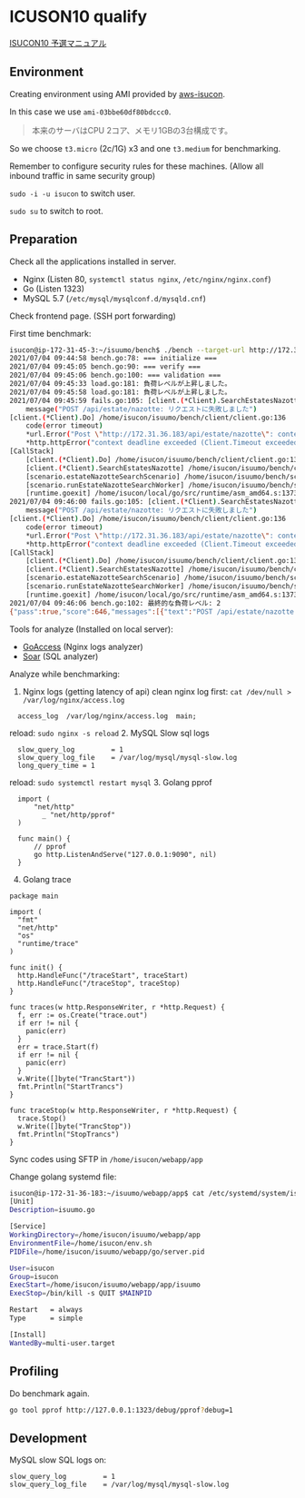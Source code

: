 # ICUSON10 qualify

[ISUCON10 予選マニュアル](https://gist.github.com/progfay/25edb2a9ede4ca478cb3e2422f1f12f6)

## Environment

Creating environment using AMI provided by [aws-isucon](https://github.com/matsuu/aws-isucon).

In this case we use `ami-03bbe60df80bdccc0`.

> 本来のサーバはCPU 2コア、メモリ1GBの3台構成です。

So we choose `t3.micro` (2c/1G) x3 and one `t3.medium` for benchmarking.

Remember to configure security rules for these machines. (Allow all inbound traffic in same security group)

`sudo -i -u isucon` to switch user.

`sudo su` to switch to root.

## Preparation

Check all the applications installed in server.
- Nginx (Listen 80, `systemctl status nginx`, `/etc/nginx/nginx.conf`)
- Go (Listen 1323)
- MySQL 5.7 (`/etc/mysql/mysqlconf.d/mysqld.cnf`)

Check frontend page. (SSH port forwarding)

First time benchmark:
```bash
isucon@ip-172-31-45-3:~/isuumo/bench$ ./bench --target-url http://172.31.36.183
2021/07/04 09:44:58 bench.go:78: === initialize ===
2021/07/04 09:45:05 bench.go:90: === verify ===
2021/07/04 09:45:06 bench.go:100: === validation ===
2021/07/04 09:45:33 load.go:181: 負荷レベルが上昇しました。
2021/07/04 09:45:58 load.go:181: 負荷レベルが上昇しました。
2021/07/04 09:45:59 fails.go:105: [client.(*Client).SearchEstatesNazotte] /home/isucon/isuumo/bench/client/webapp.go:367
    message("POST /api/estate/nazotte: リクエストに失敗しました")
[client.(*Client).Do] /home/isucon/isuumo/bench/client/client.go:136
    code(error timeout)
    *url.Error("Post \"http://172.31.36.183/api/estate/nazotte\": context deadline exceeded (Client.Timeout exceeded while awaiting headers)")
    *http.httpError("context deadline exceeded (Client.Timeout exceeded while awaiting headers)")
[CallStack]
    [client.(*Client).Do] /home/isucon/isuumo/bench/client/client.go:136
    [client.(*Client).SearchEstatesNazotte] /home/isucon/isuumo/bench/client/webapp.go:361
    [scenario.estateNazotteSearchScenario] /home/isucon/isuumo/bench/scenario/estateNazotteSearchScenario.go:214
    [scenario.runEstateNazotteSearchWorker] /home/isucon/isuumo/bench/scenario/load.go:100
    [runtime.goexit] /home/isucon/local/go/src/runtime/asm_amd64.s:1373
2021/07/04 09:46:00 fails.go:105: [client.(*Client).SearchEstatesNazotte] /home/isucon/isuumo/bench/client/webapp.go:367
    message("POST /api/estate/nazotte: リクエストに失敗しました")
[client.(*Client).Do] /home/isucon/isuumo/bench/client/client.go:136
    code(error timeout)
    *url.Error("Post \"http://172.31.36.183/api/estate/nazotte\": context deadline exceeded (Client.Timeout exceeded while awaiting headers)")
    *http.httpError("context deadline exceeded (Client.Timeout exceeded while awaiting headers)")
[CallStack]
    [client.(*Client).Do] /home/isucon/isuumo/bench/client/client.go:136
    [client.(*Client).SearchEstatesNazotte] /home/isucon/isuumo/bench/client/webapp.go:361
    [scenario.estateNazotteSearchScenario] /home/isucon/isuumo/bench/scenario/estateNazotteSearchScenario.go:214
    [scenario.runEstateNazotteSearchWorker] /home/isucon/isuumo/bench/scenario/load.go:100
    [runtime.goexit] /home/isucon/local/go/src/runtime/asm_amd64.s:1373
2021/07/04 09:46:06 bench.go:102: 最終的な負荷レベル: 2
{"pass":true,"score":646,"messages":[{"text":"POST /api/estate/nazotte: リクエストに失敗しました (タイムアウトしました)","count":2}],"reason":"OK","language":"go"}
```

Tools for analyze (Installed on local server):
- [GoAccess](https://goaccess.io/) (Nginx logs analyzer)
- [Soar](https://github.com/XiaoMi/soar) (SQL analyzer)

Analyze while benchmarking:
1. Nginx logs (getting latency of api)
  clean nginx log first: `cat /dev/null > /var/log/nginx/access.log` 
  ```
    access_log  /var/log/nginx/access.log  main;
  ```
  reload: `sudo nginx -s reload`
2. MySQL Slow sql logs
  ```
    slow_query_log         = 1
    slow_query_log_file    = /var/log/mysql/mysql-slow.log
    long_query_time = 1
  ```
  reload: `sudo systemctl restart mysql`
3. Golang pprof
  ```
    import (
        "net/http"
	      _ "net/http/pprof"
    )

    func main() {
        // pprof
        go http.ListenAndServe("127.0.0.1:9090", nil)
    }
  ```
4. Golang trace
  ```
  package main

  import (
    "fmt"
    "net/http"
    "os"
    "runtime/trace"
  )

  func init() {
    http.HandleFunc("/traceStart", traceStart)
    http.HandleFunc("/traceStop", traceStop)
  }

  func traces(w http.ResponseWriter, r *http.Request) {
    f, err := os.Create("trace.out")
    if err != nil {
      panic(err)
    }
    err = trace.Start(f)
    if err != nil {
      panic(err)
    }
    w.Write([]byte("TrancStart"))
    fmt.Println("StartTrancs")
  }

  func traceStop(w http.ResponseWriter, r *http.Request) {
    trace.Stop()
    w.Write([]byte("TrancStop"))
    fmt.Println("StopTrancs")
  }
  ```

Sync codes using SFTP in `/home/isucon/webapp/app`

Change golang systemd file:
```bash
isucon@ip-172-31-36-183:~/isuumo/webapp/app$ cat /etc/systemd/system/isuumo.go.service
[Unit]
Description=isuumo.go

[Service]
WorkingDirectory=/home/isucon/isuumo/webapp/app
EnvironmentFile=/home/isucon/env.sh
PIDFile=/home/isucon/isuumo/webapp/go/server.pid

User=isucon
Group=isucon
ExecStart=/home/isucon/isuumo/webapp/app/isuumo
ExecStop=/bin/kill -s QUIT $MAINPID

Restart   = always
Type      = simple

[Install]
WantedBy=multi-user.target
```

## Profiling

Do benchmark again.
```bash
go tool pprof http://127.0.0.1:1323/debug/pprof?debug=1
```

## Development

MySQL slow SQL logs on:
```
slow_query_log         = 1
slow_query_log_file    = /var/log/mysql/mysql-slow.log
```

